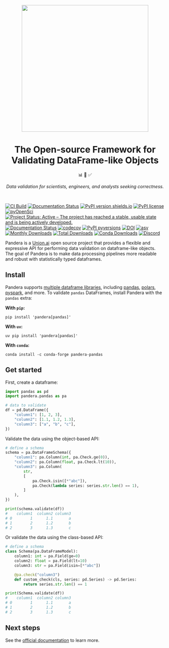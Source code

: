 <br>
<div align="center"><a href="https://www.union.ai/pandera"><img src="docs/source/_static/pandera-banner.png" width="400"></a></div>

<h1 align="center">
  The Open-source Framework for Validating DataFrame-like Objects
</h1>

<p align="center">
  📊 🔎 ✅
</p>

<p align="center">
  <i>Data validation for scientists, engineers, and analysts seeking correctness.</i>
</p>

<br>


[![CI Build](https://img.shields.io/github/actions/workflow/status/unionai-oss/pandera/ci-tests.yml?branch=main&label=tests&style=for-the-badge)](https://github.com/unionai-oss/pandera/actions/workflows/ci-tests.yml?query=branch%3Amain)
[![Documentation Status](https://readthedocs.org/projects/pandera/badge/?version=stable&style=for-the-badge)](https://pandera.readthedocs.io/en/stable/?badge=stable)
[![PyPI version shields.io](https://img.shields.io/pypi/v/pandera.svg?style=for-the-badge)](https://pypi.org/project/pandera/)
[![PyPI license](https://img.shields.io/pypi/l/pandera.svg?style=for-the-badge)](https://pypi.python.org/pypi/)
[![pyOpenSci](https://go.union.ai/pandera-pyopensci-badge)](https://github.com/pyOpenSci/software-review/issues/12)
[![Project Status: Active – The project has reached a stable, usable state and is being actively developed.](https://img.shields.io/badge/repo%20status-Active-Green?style=for-the-badge)](https://www.repostatus.org/#active)
[![Documentation Status](https://readthedocs.org/projects/pandera/badge/?version=latest&style=for-the-badge)](https://pandera.readthedocs.io/en/latest/?badge=latest)
[![codecov](https://img.shields.io/codecov/c/github/unionai-oss/pandera?style=for-the-badge)](https://codecov.io/gh/unionai-oss/pandera)
[![PyPI pyversions](https://img.shields.io/pypi/pyversions/pandera.svg?style=for-the-badge)](https://pypi.python.org/pypi/pandera/)
[![DOI](https://img.shields.io/badge/DOI-10.5281/zenodo.3385265-blue?style=for-the-badge)](https://doi.org/10.5281/zenodo.3385265)
[![asv](http://img.shields.io/badge/benchmarked%20by-asv-green.svg?style=for-the-badge)](https://pandera-dev.github.io/pandera-asv-logs/)
[![Monthly Downloads](https://img.shields.io/pypi/dm/pandera?style=for-the-badge&color=blue)](https://pepy.tech/project/pandera)
[![Total Downloads](https://img.shields.io/pepy/dt/pandera?style=for-the-badge&color=blue)](https://pepy.tech/project/pandera)
[![Conda Downloads](https://img.shields.io/conda/dn/conda-forge/pandera?style=for-the-badge)](https://anaconda.org/conda-forge/pandera)
[![Discord](https://img.shields.io/badge/discord-chat-purple?color=%235765F2&label=discord&logo=discord&style=for-the-badge)](https://discord.gg/vyanhWuaKB)

Pandera is a [Union.ai](https://union.ai/blog-post/pandera-joins-union-ai) open
source project that provides a flexible and expressive API for performing data
validation on dataframe-like objects. The goal of Pandera is to make data
processing pipelines more readable and robust with statistically typed
dataframes.

## Install

Pandera supports [multiple dataframe libraries](https://pandera.readthedocs.io/en/stable/supported_libraries.html), including [pandas](http://pandas.pydata.org), [polars](https://docs.pola.rs/), [pyspark](https://spark.apache.org/docs/latest/api/python/index.html), and more. To validate `pandas` DataFrames, install Pandera with the `pandas` extra:

**With `pip`:**

```
pip install 'pandera[pandas]'
```

**With `uv`:**

```
uv pip install 'pandera[pandas]'
```

**With `conda`:**

```
conda install -c conda-forge pandera-pandas
```

## Get started

First, create a dataframe:

```python
import pandas as pd
import pandera.pandas as pa

# data to validate
df = pd.DataFrame({
    "column1": [1, 2, 3],
    "column2": [1.1, 1.2, 1.3],
    "column3": ["a", "b", "c"],
})
```

Validate the data using the object-based API:

```python
# define a schema
schema = pa.DataFrameSchema({
    "column1": pa.Column(int, pa.Check.ge(0)),
    "column2": pa.Column(float, pa.Check.lt(10)),
    "column3": pa.Column(
        str,
        [
            pa.Check.isin([*"abc"]),
            pa.Check(lambda series: series.str.len() == 1),
        ]
    ),
})

print(schema.validate(df))
#    column1  column2 column3
# 0        1      1.1       a
# 1        2      1.2       b
# 2        3      1.3       c
```

Or validate the data using the class-based API:

```python
# define a schema
class Schema(pa.DataFrameModel):
    column1: int = pa.Field(ge=0)
    column2: float = pa.Field(lt=10)
    column3: str = pa.Field(isin=[*"abc"])

    @pa.check("column3")
    def custom_check(cls, series: pd.Series) -> pd.Series:
        return series.str.len() == 1

print(Schema.validate(df))
#    column1  column2 column3
# 0        1      1.1       a
# 1        2      1.2       b
# 2        3      1.3       c
```

## Next steps

See the [official documentation](https://pandera.readthedocs.io) to learn more.
